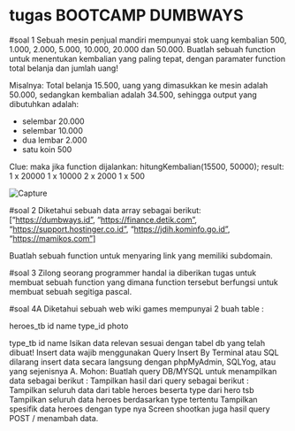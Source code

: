 # tugas BOOTCAMP DUMBWAYS


#soal 1
Sebuah mesin penjual mandiri mempunyai stok uang kembalian 500, 1.000, 2.000, 5.000, 10.000, 20.000 dan 50.000. 
Buatlah sebuah function untuk menentukan kembalian yang paling tepat, dengan paramater function total belanja dan jumlah uang!

Misalnya: Total belanja 15.500, uang yang dimasukkan ke mesin adalah 50.000, sedangkan kembalian adalah 34.500, sehingga output yang dibutuhkan adalah:
- selembar 20.000
- selembar 10.000
- dua lembar 2.000
- satu koin 500

Clue: maka jika function dijalankan:
hitungKembalian(15500, 50000);
result:
1 x 20000
1 x 10000
2 x 2000
1 x 500

![Capture](https://user-images.githubusercontent.com/64628260/135862229-4257f60d-c7b4-4b09-abc5-b3b4850ae8c9.PNG)


#soal 2
Diketahui sebuah data array sebagai berikut:
 [“https://dumbways.id”, “https://finance.detik.com”, “https://support.hostinger.co.id”, “https://jdih.kominfo.go.id”, “https://mamikos.com”]


Buatlah sebuah function untuk menyaring link yang memiliki subdomain.

#soal 3
Zilong seorang programmer handal ia diberikan tugas untuk membuat sebuah function yang dimana function tersebut berfungsi untuk membuat sebuah segitiga pascal.




#soal 4A
Diketahui sebuah web wiki games mempunyai 2 buah table :

heroes_tb
id
name
type_id
photo

type_tb
id
name
Isikan data relevan sesuai dengan tabel db yang telah dibuat!
Insert data wajib menggunakan Query Insert By Terminal atau SQL dilarang insert data secara langsung dengan phpMyAdmin, SQLYog, atau yang sejenisnya
A. Mohon:
Buatlah query DB/MYSQL untuk menampilkan data sebagai berikut :
Tampilkan hasil dari query sebagai berikut :
Tampilkan seluruh data dari table heroes beserta type dari hero tsb
Tampilkan seluruh data heroes berdasarkan type tertentu
Tampilkan spesifik data heroes dengan type nya
 Screen shootkan juga hasil query POST / menambah data.
